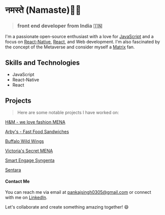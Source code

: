 # नमस्ते (Namaste)🙏🏻

> ### front end developer from India 🇮🇳

I'm a passionate open-source enthusiast with a love for [JavaScript](https://github.com/ps0305/Javascript-Algorithms-And-Data-Structures) and a focus on [React-Native](https://reactnative.dev/), [React](https://react.dev/), and Web development. I'm also fascinated by the concept of the Metaverse and consider myself a [Matrix](https://www.imdb.com/title/tt0133093/) fan.

## Skills and Technologies
* JavaScript
* React-Native
* React


## Projects

> Here are some notable projects I have worked on:

[H&M - we love fashion MENA](https://play.google.com/store/apps/details?id=com.hm.mena&hl=en_IN&gl=US)

[Arby's - Fast Food Sandwiches](https://apps.apple.com/us/app/arbys-fast-food-sandwiches/id1348507359)

[Buffalo Wild Wings](https://apps.apple.com/us/app/buffalo-wild-wings/id1031364004)

[Victoria's Secret MENA](https://play.google.com/store/apps/details?id=com.vs.mena&hl=en_US&gl=US&pli=1)

[Smart Engage Syngenta](https://apps.apple.com/br/app/smart-engage-syngenta/id6443504370)

[Sentara](https://www.sentara.com/)

#### Contact Me
You can reach me via email at pankajsingh0305@gmail.com or connect with me on [LinkedIn](https://www.linkedin.com/in/pankaj0305).

Let's collaborate and create something amazing together! 😄
